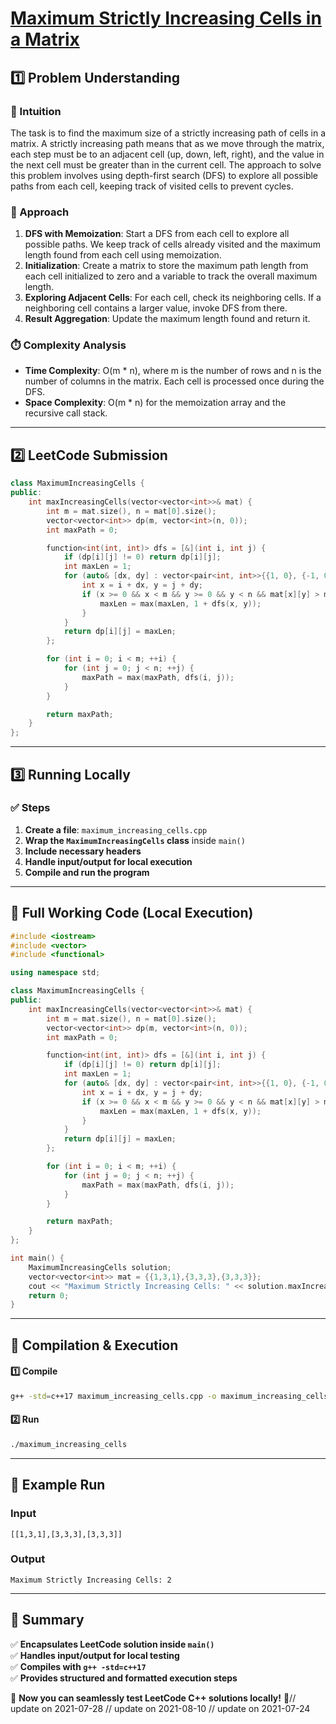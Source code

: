 # **[Maximum Strictly Increasing Cells in a Matrix](https://leetcode.com/problems/maximum-strictly-increasing-cells-in-a-matrix/description/)**  

## **1️⃣ Problem Understanding**  
### **📌 Intuition**  
The task is to find the maximum size of a strictly increasing path of cells in a matrix. A strictly increasing path means that as we move through the matrix, each step must be to an adjacent cell (up, down, left, right), and the value in the next cell must be greater than in the current cell. The approach to solve this problem involves using depth-first search (DFS) to explore all possible paths from each cell, keeping track of visited cells to prevent cycles.

### **🚀 Approach**  
1. **DFS with Memoization**: Start a DFS from each cell to explore all possible paths. We keep track of cells already visited and the maximum length found from each cell using memoization.
2. **Initialization**: Create a matrix to store the maximum path length from each cell initialized to zero and a variable to track the overall maximum length.
3. **Exploring Adjacent Cells**: For each cell, check its neighboring cells. If a neighboring cell contains a larger value, invoke DFS from there.
4. **Result Aggregation**: Update the maximum length found and return it.

### **⏱️ Complexity Analysis**  
- **Time Complexity**: O(m * n), where m is the number of rows and n is the number of columns in the matrix. Each cell is processed once during the DFS.
- **Space Complexity**: O(m * n) for the memoization array and the recursive call stack.

---  

## **2️⃣ LeetCode Submission**  
```cpp
class MaximumIncreasingCells {
public:
    int maxIncreasingCells(vector<vector<int>>& mat) {
        int m = mat.size(), n = mat[0].size();
        vector<vector<int>> dp(m, vector<int>(n, 0));
        int maxPath = 0;

        function<int(int, int)> dfs = [&](int i, int j) {
            if (dp[i][j] != 0) return dp[i][j];
            int maxLen = 1;
            for (auto& [dx, dy] : vector<pair<int, int>>{{1, 0}, {-1, 0}, {0, 1}, {0, -1}}) {
                int x = i + dx, y = j + dy;
                if (x >= 0 && x < m && y >= 0 && y < n && mat[x][y] > mat[i][j]) {
                    maxLen = max(maxLen, 1 + dfs(x, y));
                }
            }
            return dp[i][j] = maxLen;
        };

        for (int i = 0; i < m; ++i) {
            for (int j = 0; j < n; ++j) {
                maxPath = max(maxPath, dfs(i, j));
            }
        }

        return maxPath;
    }
};  
```  

---  

## **3️⃣ Running Locally**  
### **✅ Steps**  
1. **Create a file**: `maximum_increasing_cells.cpp`  
2. **Wrap the `MaximumIncreasingCells` class** inside `main()`  
3. **Include necessary headers**  
4. **Handle input/output for local execution**  
5. **Compile and run the program**  

---  

## **📝 Full Working Code (Local Execution)**  
```cpp
#include <iostream>
#include <vector>
#include <functional>

using namespace std;

class MaximumIncreasingCells {
public:
    int maxIncreasingCells(vector<vector<int>>& mat) {
        int m = mat.size(), n = mat[0].size();
        vector<vector<int>> dp(m, vector<int>(n, 0));
        int maxPath = 0;

        function<int(int, int)> dfs = [&](int i, int j) {
            if (dp[i][j] != 0) return dp[i][j];
            int maxLen = 1;
            for (auto& [dx, dy] : vector<pair<int, int>>{{1, 0}, {-1, 0}, {0, 1}, {0, -1}}) {
                int x = i + dx, y = j + dy;
                if (x >= 0 && x < m && y >= 0 && y < n && mat[x][y] > mat[i][j]) {
                    maxLen = max(maxLen, 1 + dfs(x, y));
                }
            }
            return dp[i][j] = maxLen;
        };

        for (int i = 0; i < m; ++i) {
            for (int j = 0; j < n; ++j) {
                maxPath = max(maxPath, dfs(i, j));
            }
        }

        return maxPath;
    }
};

int main() {
    MaximumIncreasingCells solution;
    vector<vector<int>> mat = {{1,3,1},{3,3,3},{3,3,3}};
    cout << "Maximum Strictly Increasing Cells: " << solution.maxIncreasingCells(mat) << endl; 
    return 0;
}  
```  

---  

## **🔧 Compilation & Execution**  
#### **1️⃣ Compile**  
```bash
g++ -std=c++17 maximum_increasing_cells.cpp -o maximum_increasing_cells
```  

#### **2️⃣ Run**  
```bash
./maximum_increasing_cells
```  

---  

## **🎯 Example Run**  
### **Input**  
```
[[1,3,1],[3,3,3],[3,3,3]]
```  
### **Output**  
```
Maximum Strictly Increasing Cells: 2
```  

---  

## **📌 Summary**  
✅ **Encapsulates LeetCode solution inside `main()`**  
✅ **Handles input/output for local testing**  
✅ **Compiles with `g++ -std=c++17`**  
✅ **Provides structured and formatted execution steps**  

🚀 **Now you can seamlessly test LeetCode C++ solutions locally!** 🚀// update on 2021-07-28
// update on 2021-08-10
// update on 2021-07-24
